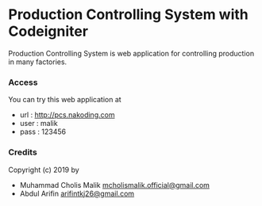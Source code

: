 # Production Controlling System with Codeigniter
Production Controlling System is web application for controlling production in many factories.


### Access
You can try this web application at

- url : http://pcs.nakoding.com
- user : malik
- pass : 123456

### Credits
Copyright (c) 2019 by 
- Muhammad Cholis Malik <mcholismalik.official@gmail.com>
- Abdul Arifin <arifintkj26@gmail.com>
